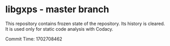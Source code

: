 # libgxps - master branch

This repository contains frozen state of the repository.
Its history is cleared. It is used only for static code
analysis with Codacy.

Commit Time: 1702708462